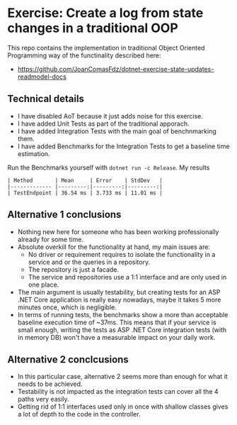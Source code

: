 # Exercise: Create a log from state changes in a traditional OOP

This repo contains the implementation in traditional Object Oriented Programming way of the functinality described here:
- https://github.com/JoanComasFdz/dotnet-exercise-state-updates-readmodel-docs

## Technical details
- I have disabled AoT because it just adds noise for this exercise.
- I have added Unit Tests as part of the traditional apporach.
- I have added Integration Tests with the main goal of benchnmarking them.
- I have added Benchmarks for the Integration Tests to get a baseline time estimation.

Run the Benchmarks yourself with `dotnet run -c Release`. My results

```
| Method       | Mean     | Error    | StdDev   |
|------------- |---------:|---------:|---------:|
| TestEndpoint | 36.54 ms | 3.733 ms | 11.01 ms |
```

## Alternative 1 conclusions
- Nothing new here for someone who has been working professionally already for some time.
- Absolute overkill for the functionality at hand, my main issues are:
  - No driver or requirement requires to isolate the functionality in a service and or the queries in a repository.
  - The repository is just a facade.
  - The service and repositories use a 1:1 interface and are only used in one place.
- The main argument is usually testability, but creating tests for an ASP .NET Core application is really easy nowadays, maybe it takes 5 more
minutes once, which is negligible.
- In terms of running tests, the benchmarks show a more than acceptable baseline execution time of ~37ms. This means that if your service is
small enough, writing the tests as ASP .NET Core integration tests (with in memory DB) won't have a measurable impact on your daily work.

## Alternative 2 conclcusions
- In this particular case, alternative 2 seems more than enough for what it needs to be achieved.
- Testability is not impacted as the integration tests can cover all the 4 paths very easily.
- Getting rid of 1:1 interfaces used only in once with shallow classes gives a lot of depth to the code in the controller.